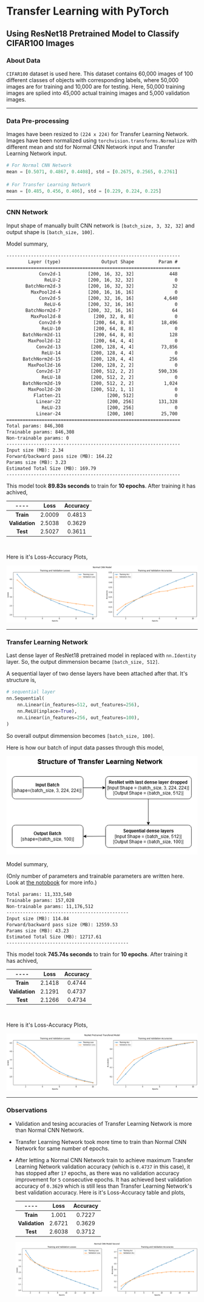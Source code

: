 # Transfer Learning with PyTorch

## Using ResNet18 Pretrained Model to Classify CIFAR100 Images


### **About Data**
`CIFAR100` dataset is used here. This dataset contains 60,000 images of 100 different classes of objects with corresponding labels, where 50,000 images are for training and 10,000 are for testing. Here, 50,000 training images are splied into 45,000 actual training images and 5,000 validation images.

<hr>

### **Data Pre-processing**
Images have been resized to `(224 x 224)` for Transfer Learning Network. Images have been normalized using `torchvision.transforms.Normalize` with different mean and std for Normal CNN Network input and Transfer Learning Network input.
```py
# For Normal CNN Network
mean = [0.5071, 0.4867, 0.4408], std = [0.2675, 0.2565, 0.2761]

# For Transfer Learning Network
mean = [0.485, 0.456, 0.406], std = [0.229, 0.224, 0.225]
```
<hr>

### **CNN Network**
Input shape of manually built CNN network is `[batch_size, 3, 32, 32]` and output shape is `[batch_size, 100]`.

Model summary,

```
----------------------------------------------------------------
        Layer (type)               Output Shape         Param #
================================================================
            Conv2d-1          [200, 16, 32, 32]             448
              ReLU-2          [200, 16, 32, 32]               0
       BatchNorm2d-3          [200, 16, 32, 32]              32
         MaxPool2d-4          [200, 16, 16, 16]               0
            Conv2d-5          [200, 32, 16, 16]           4,640
              ReLU-6          [200, 32, 16, 16]               0
       BatchNorm2d-7          [200, 32, 16, 16]              64
         MaxPool2d-8            [200, 32, 8, 8]               0
            Conv2d-9            [200, 64, 8, 8]          18,496
             ReLU-10            [200, 64, 8, 8]               0
      BatchNorm2d-11            [200, 64, 8, 8]             128
        MaxPool2d-12            [200, 64, 4, 4]               0
           Conv2d-13           [200, 128, 4, 4]          73,856
             ReLU-14           [200, 128, 4, 4]               0
      BatchNorm2d-15           [200, 128, 4, 4]             256
        MaxPool2d-16           [200, 128, 2, 2]               0
           Conv2d-17           [200, 512, 2, 2]         590,336
             ReLU-18           [200, 512, 2, 2]               0
      BatchNorm2d-19           [200, 512, 2, 2]           1,024
        MaxPool2d-20           [200, 512, 1, 1]               0
          Flatten-21                 [200, 512]               0
           Linear-22                 [200, 256]         131,328
             ReLU-23                 [200, 256]               0
           Linear-24                 [200, 100]          25,700
================================================================
Total params: 846,308
Trainable params: 846,308
Non-trainable params: 0
----------------------------------------------------------------
Input size (MB): 2.34
Forward/backward pass size (MB): 164.22
Params size (MB): 3.23
Estimated Total Size (MB): 169.79
----------------------------------------------------------------
```

This model took **89.83s seconds** to train for **10 epochs**. After training it has achived,


**----**|**Loss**|**Accuracy**
:-----:|:-----:|:-----:
**Train**| 2.0009| 0.4813
**Validation**| 2.5038| 0.3629
**Test**| 2.5027| 0.3611

<br>

Here is it's Loss-Accuracy Plots,

![CNN Loss-Accuracy Plot](normal_cnn_loss_acc.png)

<hr>

### **Transfer Learning Network**
Last dense layer of ResNet18 pretrained model in replaced with `nn.Identity` layer. So, the output dimmension became `[batch_size, 512]`.

A sequential layer of two dense layers have been attached after that. It's structure is,

```py
# sequential layer
nn.Sequential(
    nn.Linear(in_features=512, out_features=256),
    nn.ReLU(inplace=True),
    nn.Linear(in_features=256, out_features=100),
)
```
So overall output dimmension becomes `[batch_size, 100]`.

Here is how our batch of input data passes through this model,

!["Transfer Learning Network Structure"](transnet_struct.png)

Model summary,

(Only number of parameters and trainable parameters are written here. Look at [the notobook](torch_transfer_learning.ipynb) for more info.)

```
Total params: 11,333,540
Trainable params: 157,028
Non-trainable params: 11,176,512
---------------------------------------------
Input size (MB): 114.84
Forward/backward pass size (MB): 12559.53
Params size (MB): 43.23
Estimated Total Size (MB): 12717.61
---------------------------------------------
```
This model took **745.74s seconds** to train for **10 epochs**. After training it has achived,
    
**----**|**Loss**|**Accuracy**
:-----:|:-----:|:-----:
**Train**| 2.1418| 0.4744
**Validation**| 2.1291| 0.4737
**Test**| 2.1266| 0.4734

<br>

Here is it's Loss-Accuracy Plots,

![ResNet Pretrained Loss-Accuracy Plot](resnet_pretrained_loss_acc.png)

<hr>

### **Observations**

* Validation and tesing accuracies of Transfer Learning Network is more than Normal CNN Network.
* Transfer Learning Network took more time to train than Normal CNN Network for same number of epochs.
* After letting a Normal CNN Network train to achieve maximum Transfer Learning Network validation accuracy (which is `0.4737` in this case), it has stopped after `17` epochs, as there was no validation accuracy improvement for `5` consecutive epochs. It has achieved best validation accuracy of `0.3629` which is still less than Transfer Learning Network's best validation accuracy. Here is it's Loss-Accuracy table and plots,

    **----**|**Loss**|**Accuracy**
    :-----:|:-----:|:-----:
    **Train**| 1.001| 0.7227
    **Validation**| 2.6721| 0.3629
    **Test**| 2.6038| 0.3712


    ![Second CNN Loss-Accuracy Plot](_normal_cnn_loss_acc.png)